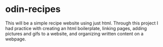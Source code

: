 # odin-recipes

This will be a simple recipe website using just html. 
Through this project I had practice with creating an html boilerplate, linking pages, adding pictures and gifs to a website, and organizing written content on a webpage.
